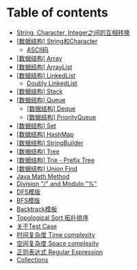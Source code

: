 # Table of contents

* [String, Character, Integer之间的互相转换](README.md)
* [\[数据结构\] String和Character](shu-ju-jie-gou-string/README.md)
  * [ASCII码](shu-ju-jie-gou-string/ascii-ma.md)
* [\[数据结构\] Array](shu-ju-jie-gou-array.md)
* [\[数据结构\] ArrayList](shu-ju-jie-gou-arraylist.md)
* [\[数据结构\] LinkedList](shu-ju-jie-gou-linkedlist/README.md)
  * [Doubly LinkedList](shu-ju-jie-gou-linkedlist/doubly-linkedlist.md)
* [\[数据结构\] Stack](shu-ju-jie-gou-stack.md)
* [\[数据结构\] Queue](shu-ju-jie-gou-queue/README.md)
  * [\[数据结构\] Deque](shu-ju-jie-gou-queue/shu-ju-jie-gou-deque.md)
  * [\[数据结构\] PriorityQueue](shu-ju-jie-gou-queue/shu-ju-jie-gou-priorityqueue.md)
* [\[数据结构\] Set](shu-ju-jie-gou-set.md)
* [\[数据结构\] HashMap](shu-ju-jie-gou-map.md)
* [\[数据结构\] StringBuilder](shu-ju-jie-gou-stringbuilder.md)
* [\[数据结构\] Tree](shu-ju-jie-gou-tree.md)
* [\[数据结构\] Trie - Prefix Tree](trie-prefix-tree.md)
* [\[数据结构\] Union Find](shu-ju-jie-gou-union-find.md)
* [Java Math Method](java-math-method.md)
* [Division "/"  and Modulo "%"](division-and-modulo.md)
* [DFS模版](dfs-mo-ban.md)
* [BFS模版](bfs-mo-ban.md)
* [Backtrack模板](backtrack-mo-ban.md)
* [Topological Sort 拓扑排序](topological-sort-tuo-pu.md)
* [关于Test Case](guan-yu-test-case.md)
* [时间复杂度 Time complexity](shi-jian-fu-za-du-time-complexity.md)
* [空间复杂度 Space complexity](kong-jian-fu-za-du-space-complexity.md)
* [正则表达式 Regular Expression](zheng-ze-biao-da-shi-regular-expression.md)
* [Collections](collections.md)

